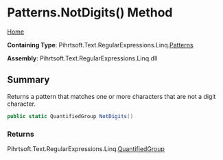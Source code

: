 # Patterns\.NotDigits\(\) Method

[Home](../../../../../../README.md)

**Containing Type**: Pihrtsoft\.Text\.RegularExpressions\.Linq\.[Patterns](../README.md)

**Assembly**: Pihrtsoft\.Text\.RegularExpressions\.Linq\.dll

## Summary

Returns a pattern that matches one or more characters that are not a digit character\.

```csharp
public static QuantifiedGroup NotDigits()
```

### Returns

Pihrtsoft\.Text\.RegularExpressions\.Linq\.[QuantifiedGroup](../../QuantifiedGroup/README.md)

